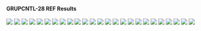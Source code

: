 #### GRUPCNTL-28 REF Results

![](REF/GRUPCNTL-28-Bottom_Hole_Pressure.png)
![](REF/GRUPCNTL-28-Field_Production_Comparison_Plot.png)
![](REF/GRUPCNTL-28-Field_Sales_Gas_Production_Comparison_Plot.png)
![](REF/GRUPCNTL-28-Field_Water_Injection_Comparison_Plot.png)
![](REF/GRUPCNTL-28-Gas_Injection_Volumes.png)
![](REF/GRUPCNTL-28-Group_Gas_Injection.png)
![](REF/GRUPCNTL-28-Group_INJE_Gas_Injection_Comparison_Plot.png)
![](REF/GRUPCNTL-28-Group_INJE_Water_Injection_Comparison_Plot.png)
![](REF/GRUPCNTL-28-Group_PROD_Production_Comparison_Plot.png)
![](REF/GRUPCNTL-28-Group_Water_Injection.png)
![](REF/GRUPCNTL-28-Well_INJ1_Gas_Injection_Comparison_Plot.png)
![](REF/GRUPCNTL-28-Well_INJ1_Water_Injection_Performance.png)
![](REF/GRUPCNTL-28-Well_INJ2_Water_Injection_Performance.png)
![](REF/GRUPCNTL-28-Well_PROD1_Pressure_Comparison_Plot.png)
![](REF/GRUPCNTL-28-Well_PROD1_Production_and_Mode_of_Control_Plot.png)
![](REF/GRUPCNTL-28-Well_PROD1_Production_Performance.png)
![](REF/GRUPCNTL-28-Well_PROD2_Pressure_Comparison_Plot.png)
![](REF/GRUPCNTL-28-Well_PROD2_Production_and_Mode_of_Control_Plot.png)
![](REF/GRUPCNTL-28-Well_PROD2_Production_Performance.png)
![](REF/GRUPCNTL-28-Well_PROD3_Pressure_Comparison_Plot.png)
![](REF/GRUPCNTL-28-Well_PROD3_Production_and_Mode_of_Control_Plot.png)
![](REF/GRUPCNTL-28-Well_PROD3_Production_Performance.png)
![](REF/GRUPCNTL-28-Well_PROD4_Pressure_Comparison_Plot.png)
![](REF/GRUPCNTL-28-Well_PROD4_Production_and_Mode_of_Control_Plot.png)
![](REF/GRUPCNTL-28-Well_PROD4_Production_Performance.png)

